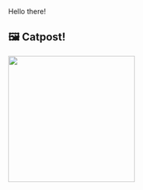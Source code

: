 Hello there!



## 🖼️ Catpost!

<sub>
    <img src="https://cdn2.thecatapi.com/images/bo6.jpg" height="256">
</sub>

